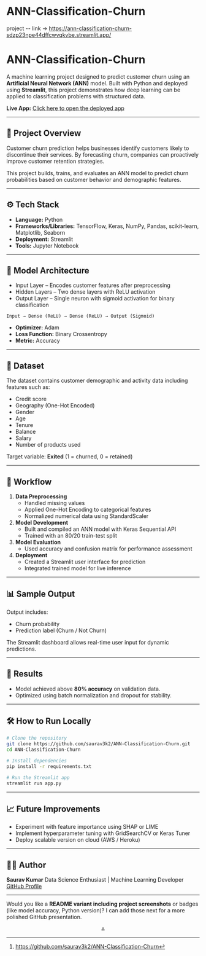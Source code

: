# ANN-Classification-Churn
project -- link -> https://ann-classification-churn-sdzp23npe44dffcwvqkvbe.streamlit.app/


# ANN-Classification-Churn

A machine learning project designed to predict customer churn using an **Artificial Neural Network (ANN)** model. Built with Python and deployed using **Streamlit**, this project demonstrates how deep learning can be applied to classification problems with structured data.

**Live App:** [Click here to open the deployed app](https://ann-classification-churn-sdzp23npe44dffcwvqkvbe.streamlit.app/)

***

## 📌 Project Overview

Customer churn prediction helps businesses identify customers likely to discontinue their services. By forecasting churn, companies can proactively improve customer retention strategies.

This project builds, trains, and evaluates an ANN model to predict churn probabilities based on customer behavior and demographic features.

***

## ⚙️ Tech Stack

- **Language:** Python
- **Frameworks/Libraries:** TensorFlow, Keras, NumPy, Pandas, scikit-learn, Matplotlib, Seaborn
- **Deployment:** Streamlit
- **Tools:** Jupyter Notebook

***

## 🧠 Model Architecture

- Input Layer – Encodes customer features after preprocessing
- Hidden Layers – Two dense layers with ReLU activation
- Output Layer – Single neuron with sigmoid activation for binary classification

```
Input → Dense (ReLU) → Dense (ReLU) → Output (Sigmoid)
```

- **Optimizer:** Adam
- **Loss Function:** Binary Crossentropy
- **Metric:** Accuracy

***

## 🧩 Dataset

The dataset contains customer demographic and activity data including features such as:

- Credit score
- Geography (One-Hot Encoded)
- Gender
- Age
- Tenure
- Balance
- Salary
- Number of products used

Target variable: **Exited** (1 = churned, 0 = retained)

***

## 🚀 Workflow

1. **Data Preprocessing**
    - Handled missing values
    - Applied One-Hot Encoding to categorical features
    - Normalized numerical data using StandardScaler
2. **Model Development**
    - Built and compiled an ANN model with Keras Sequential API
    - Trained with an 80/20 train-test split
3. **Model Evaluation**
    - Used accuracy and confusion matrix for performance assessment
4. **Deployment**
    - Created a Streamlit user interface for prediction
    - Integrated trained model for live inference

***

## 📊 Sample Output

Output includes:

- Churn probability
- Prediction label (Churn / Not Churn)

The Streamlit dashboard allows real-time user input for dynamic predictions.

***

## 🧾 Results

- Model achieved above **80% accuracy** on validation data.
- Optimized using batch normalization and dropout for stability.

***

## 🛠️ How to Run Locally

```bash
# Clone the repository
git clone https://github.com/saurav3k2/ANN-Classification-Churn.git
cd ANN-Classification-Churn

# Install dependencies
pip install -r requirements.txt

# Run the Streamlit app
streamlit run app.py
```


***

## 📈 Future Improvements

- Experiment with feature importance using SHAP or LIME
- Implement hyperparameter tuning with GridSearchCV or Keras Tuner
- Deploy scalable version on cloud (AWS / Heroku)

***

## 👨‍💻 Author

**Saurav Kumar**
Data Science Enthusiast | Machine Learning Developer
[GitHub Profile](https://github.com/saurav3k2)

***

Would you like a **README variant including project screenshots** or badges (like model accuracy, Python version)? I can add those next for a more polished GitHub presentation.
<span style="display:none">[^1]</span>

<div align="center">⁂</div>

[^1]: https://github.com/saurav3k2/ANN-Classification-Churn


